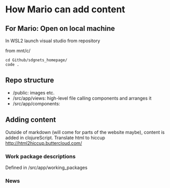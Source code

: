 # How Mario can add content

## For Mario: Open on local machine

In WSL2 launch visual studio from repository

from mnt/c/
```
cd Github/sdgnets_homepage/
code .
```

## Repo structure

- /public: images etc.
- /src/app/views: high-level file calling components and arranges it
- /src/app/components:


## Adding content

Outside of markdown (will come for parts of the website maybe), content is added in clojureScript.
Translate html to hiccup
http://html2hiccup.buttercloud.com/

### Work package descriptions

Defined in /src/app/working_packages

### News
